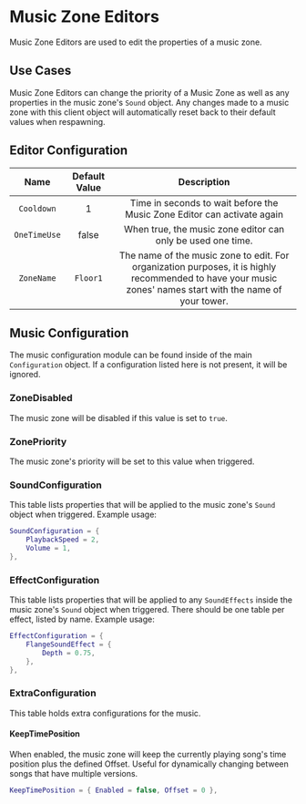 # Music Zone Editors

Music Zone Editors are used to edit the properties of a music zone.

## Use Cases

Music Zone Editors can change the priority of a Music Zone as well as any properties in the music zone's `Sound` object. Any changes made to a music zone with this client object will automatically reset back to their default values when respawning.

## Editor Configuration

| Name | Default Value | Description
|:-----:|:-----:|:-----:
| `Cooldown` | 1 | Time in seconds to wait before the Music Zone Editor can activate again
| `OneTimeUse` | false | When true, the music zone editor can only be used one time.
| `ZoneName` | `Floor1` | The name of the music zone to edit. For organization purposes, it is highly recommended to have your music zones' names start with the name of your tower.

## Music Configuration

The music configuration module can be found inside of the main `Configuration` object. If a configuration listed here is not present, it will be ignored.

### ZoneDisabled

The music zone will be disabled if this value is set to `true`.

### ZonePriority

The music zone's priority will be set to this value when triggered.

### SoundConfiguration

This table lists properties that will be applied to the music zone's `Sound` object when triggered.
Example usage:

```lua
SoundConfiguration = {
    PlaybackSpeed = 2,
    Volume = 1,
},
```

### EffectConfiguration

This table lists properties that will be applied to any `SoundEffects` inside the music zone's `Sound` object when triggered. There should be one table per effect, listed by name.
Example usage:

```lua
EffectConfiguration = {
    FlangeSoundEffect = {
        Depth = 0.75,
    },
},
```

### ExtraConfiguration

This table holds extra configurations for the music.

#### KeepTimePosition

When enabled, the music zone will keep the currently playing song's time position plus the defined Offset. Useful for dynamically changing between songs that have multiple versions.

```lua
KeepTimePosition = { Enabled = false, Offset = 0 },
```
